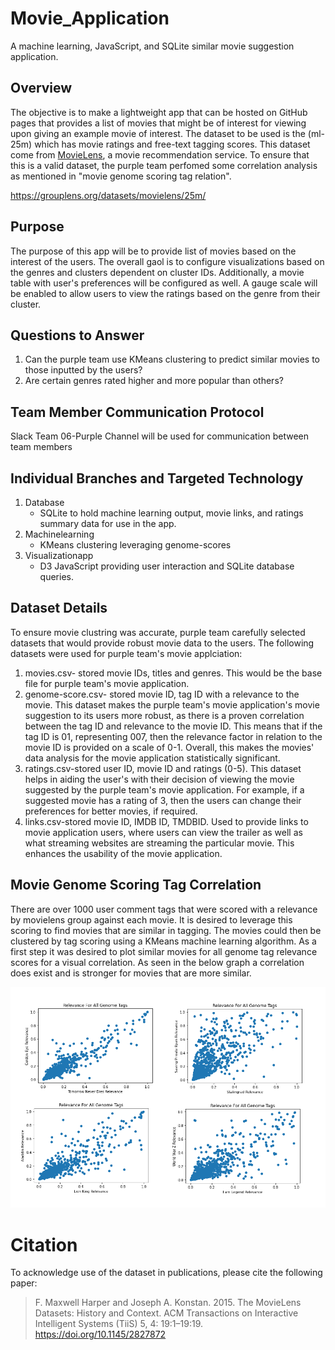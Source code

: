 # Movie_Application
A machine learning, JavaScript, and SQLite similar movie suggestion application.

## Overview
The objective is to make a lightweight app that can be hosted on GitHub pages that provides a list of movies that might be of interest for viewing upon giving an example movie of interest.  The dataset to be used is the (ml-25m) which has movie ratings and free-text tagging scores.  This dataset come from [MovieLens](http://movielens.org), a movie recommendation service. To ensure that this is a valid dataset, the purple team perfomed some correlation analysis as mentioned in "movie genome scoring tag relation". 

https://grouplens.org/datasets/movielens/25m/

## Purpose
The purpose of this app will be to provide list of movies based on the interest of the users. The overall gaol is to configure visualizations based on the genres and clusters dependent on cluster IDs. Additionally, a movie table with user's preferences will be configured as well. A gauge scale will be enabled to allow users to view the ratings based on the genre from their cluster. 

## Questions to Answer
1) Can the purple team use KMeans clustering to predict similar movies to those inputted by the users?
2) Are certain genres rated higher and more popular than others?

## Team Member Communication Protocol
Slack Team 06-Purple Channel will be used for communication between team members

## Individual Branches and Targeted Technology

1. Database 
   - SQLite to hold machine learning output, movie links, and ratings summary data for use in the app.
2. Machinelearning 
   - KMeans clustering leveraging genome-scores
3. Visualizationapp
   - D3 JavaScript providing user interaction and SQLite database queries.

## Dataset Details
To ensure movie clustring was accurate, purple team carefully selected datasets that would provide robust movie data to the users. The following datasets were used for purple team's movie applciation:
1) movies.csv- stored movie IDs, titles and genres. This would be the base file for purple team's movie application.
2) genome-score.csv- stored movie ID, tag ID with a relevance to the movie. This dataset makes the purple team's movie application's movie suggestion to its users more robust, as there is a proven correlation between the tag ID and relevance to the movie ID. This means that if the tag ID is 01, representing 007, then the relevance factor in relation to the movie ID is provided on a scale of 0-1. Overall, this makes the movies' data analysis for the movie application statistically significant. 
3) ratings.csv-stored user ID, movie ID and ratings (0-5). This dataset helps in aiding the user's with their decision of viewing the movie suggested by the purple team's movie application. For example, if a suggested movie has a rating of 3, then the users can change their preferences for better movies, if required.
4) links.csv-stored movie ID, IMDB ID, TMDBID. Used to provide links to movie application users, where users can view the trailer as well as what streaming websites are streaming the particular movie. This enhances the usability of the movie application. 

## Movie Genome Scoring Tag Correlation
There are over 1000 user comment tags that were scored with a relevance by movielens group against each movie.  It is desired to leverage this scoring to find movies that are similar in tagging.  The movies could then be clustered by tag scoring using a KMeans machine learning algorithm. As a first step it was desired to plot similar movies for all genome tag relevance scores for a visual correlation.  As seen in the below graph a correlation does exist and is stronger for movies that are more similar.

![alt text](https://github.com/jj2773/Movie_Application/blob/main/Resources/readme_correl.png)



Citation
========

To acknowledge use of the dataset in publications, please cite the following paper:

> F. Maxwell Harper and Joseph A. Konstan. 2015. The MovieLens Datasets: History and Context. ACM Transactions on Interactive Intelligent Systems (TiiS) 5, 4: 19:1–19:19. <https://doi.org/10.1145/2827872>

